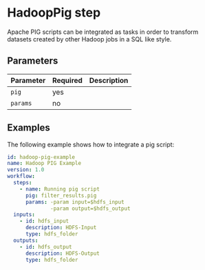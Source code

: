 # HadoopPig step

Apache PIG scripts can be integrated as tasks in order to transform datasets created by other Hadoop jobs in a SQL like style.

## Parameters

| Parameter | Required | Description |
| --- | --- | --- |
| `pig` | yes |  |
| `params` | no |  |

## Examples

The following example shows how to integrate a pig script:

```yaml
id: hadoop-pig-example
name: Hadoop PIG Example
version: 1.0
workflow:
  steps:
    - name: Running pig script
      pig: filter_results.pig
      params: -param input=$hdfs_input
              -param output=$hdfs_output
  inputs:
    - id: hdfs_input
      description: HDFS-Input
      type: hdfs_folder
  outputs:
    - id: hdfs_output
      description: HDFS-Output
      type: hdfs_folder
```
